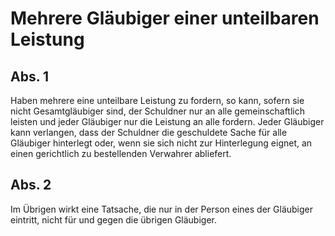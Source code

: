 # Mehrere Gläubiger einer unteilbaren Leistung



## Abs. 1

 Haben mehrere eine unteilbare Leistung zu fordern, so kann, sofern sie nicht Gesamtgläubiger sind, der Schuldner nur an alle gemeinschaftlich leisten und jeder Gläubiger nur die Leistung an alle fordern. Jeder Gläubiger kann verlangen, dass der Schuldner die geschuldete Sache für alle Gläubiger hinterlegt oder, wenn sie sich nicht zur Hinterlegung eignet, an einen gerichtlich zu bestellenden Verwahrer abliefert.

## Abs. 2

 Im Übrigen wirkt eine Tatsache, die nur in der Person eines der Gläubiger eintritt, nicht für und gegen die übrigen Gläubiger. 

